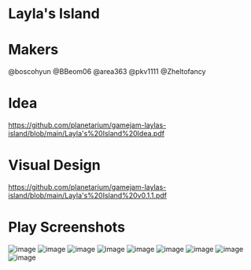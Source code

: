﻿# Layla's Island

# Makers

@boscohyun @BBeom06 @area363 @pkv1111 @Zheltofancy

# Idea

https://github.com/planetarium/gamejam-laylas-island/blob/main/Layla's%20Island%20Idea.pdf

# Visual Design

https://github.com/planetarium/gamejam-laylas-island/blob/main/Layla's%20Island%20v0.1.1.pdf

# Play Screenshots

![image](https://user-images.githubusercontent.com/6128868/126429674-683918a3-07a2-44b5-bd84-35e7a57c3e6a.png)
![image](https://user-images.githubusercontent.com/6128868/126430276-195da177-b330-4221-8b0d-9786512efa88.png)
![image](https://user-images.githubusercontent.com/6128868/126429694-96bf359b-9989-44b8-af15-895be534b017.png)
![image](https://user-images.githubusercontent.com/6128868/126429703-4ab27ca9-4617-4b7e-acf6-1d7fe021feb3.png)
![image](https://user-images.githubusercontent.com/6128868/126429721-7a69d411-46ff-4361-83cd-ae54ba0bf6d6.png)
![image](https://user-images.githubusercontent.com/6128868/126430520-ed63db5b-0922-4159-a8cf-b257ea19f63f.png)
![image](https://user-images.githubusercontent.com/6128868/126430532-3cd26f8a-da41-4bdb-b987-3e9ddcc6a54f.png)
![image](https://user-images.githubusercontent.com/6128868/126430544-28d1acac-bb55-43c2-9303-0907a0d930c6.png)
![image](https://user-images.githubusercontent.com/6128868/126430593-8b2d1604-2861-405b-8aec-41e29cc93d67.png)
